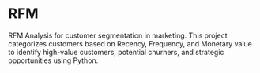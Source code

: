 # RFM
RFM Analysis for customer segmentation in marketing. This project categorizes customers based on Recency, Frequency, and Monetary value to identify high-value customers, potential churners, and strategic opportunities using Python.
